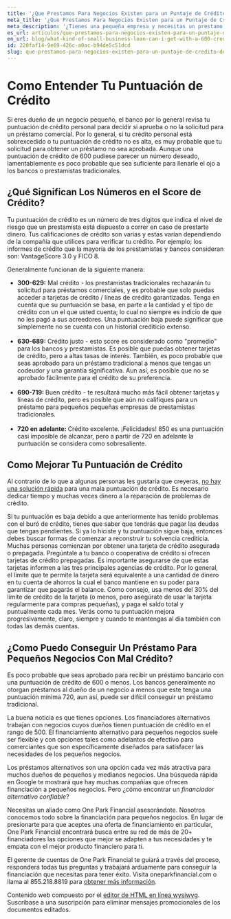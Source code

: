 ```yaml
---
title: '¿Que Prestamos Para Negocios Existen para un Puntaje de Crédito de 600?'
meta_title: '¿Que Prestamos Para Negocios Existen para un Puntaje de Crédito de 600?'
meta_description: '¿Tienes una pequeña empresa y necesitas un prestamo inmediato para mantener a flote tu negocio? ¿Tienes un puntaje de credito de 600? No te preocupes, visitanos hoy mismo y averigua que opciones tienes para conseguir el crédito que necesitas.'
es_url: articulos/que-prestamos-para-negocios-existen-para-un-puntaje-de-credito-de-600
en_url: blog/what-kind-of-small-business-loan-can-i-get-with-a-600-credit-score
id: 220faf14-9e69-426c-a0ac-b94de5c51dcd
slug: que-prestamos-para-negocios-existen-para-un-puntaje-de-credito-de-600
---
```

<h1>Como Entender Tu Puntuaci&oacute;n de Cr&eacute;dito</h1>
<p>Si eres due&ntilde;o de un negocio peque&ntilde;o, el banco por lo general revisa tu puntuaci&oacute;n de cr&eacute;dito personal para decidir si aprueba o no la solicitud para un pr&eacute;stamo comercial. Por lo general, si tu cr&eacute;dito personal est&aacute; sobrexcedido o tu puntuaci&oacute;n de cr&eacute;dito no es alta, es muy probable que tu solicitud para obtener un pr&eacute;stamo no sea aprobada. Aunque una puntuaci&oacute;n de cr&eacute;dito de 600 pudiese parecer un n&uacute;mero deseado, lamentablemente es poco probable que sea suficiente para llenarle el ojo a los bancos o prestamistas tradicionales.</p>
<h2>&iquest;Qu&eacute; Significan Los N&uacute;meros en el Score de Cr&eacute;dito?</h2>
<p>Tu puntuaci&oacute;n de cr&eacute;dito es un n&uacute;mero de tres d&iacute;gitos que indica el nivel de riesgo que un prestamista est&aacute; dispuesto a correr en caso de prestarte dinero. Tus calificaciones de cr&eacute;dito son varias y estas var&iacute;an dependiendo de la compa&ntilde;&iacute;a que utilices para verificar tu cr&eacute;dito. Por ejemplo; los informes de cr&eacute;dito que la mayor&iacute;a de los prestamistas y bancos consideran son: VantageScore 3.0 y FICO 8.</p>
<p>Generalmente funcionan de la siguiente manera:</p>
<ul>
<li><strong>300-629:</strong> Mal cr&eacute;dito - los prestamistas tradicionales rechazar&aacute;n tu solicitud para pr&eacute;stamos comerciales, y es probable que solo puedas acceder a tarjetas de cr&eacute;dito / l&iacute;neas de cr&eacute;dito garantizadas. Tenga en cuenta que su puntuaci&oacute;n se basa, en parte a la cantidad y el tipo de cr&eacute;dito con un el que usted cuenta; lo cual no siempre es indicio de que no les pag&oacute; a sus acreedores. Una puntuaci&oacute;n baja puede significar que simplemente no se cuenta con un historial crediticio extenso.</li><br>
<li><strong>630-689:</strong> Cr&eacute;dito justo - esto score es considerado como "promedio" para los bancos y prestamistas. Es posible que puedas obtener tarjetas de cr&eacute;dito, pero a altas tasas de inter&eacute;s. Tambi&eacute;n, es poco probable que seas aprobado para un pr&eacute;stamo tradicional a menos que tengas un codeudor y una garant&iacute;a significativa. Aun as&iacute;, es posible que no se aprobado f&aacute;cilmente para el cr&eacute;dito de su preferencia.</li><br>
<li><strong>690-719: </strong>Buen cr&eacute;dito - te resultar&aacute; mucho m&aacute;s f&aacute;cil obtener tarjetas y l&iacute;neas de cr&eacute;dito, pero es posible que a&uacute;n no califiques para un pr&eacute;stamo para peque&ntilde;os peque&ntilde;as empresas de prestamistas tradicionales.</li><br>
<li><strong>720 en adelante: </strong>Cr&eacute;dito excelente. &iexcl;Felicidades! 850 es una puntuaci&oacute;n casi imposible de alcanzar, pero a partir de 720 en adelante la puntuaci&oacute;n se considera como sobresaliente.</li>
</ul>
<h2>Como Mejorar Tu Puntuaci&oacute;n de Cr&eacute;dito</h2>
<p>Al contrario de lo que a algunas personas les gustar&iacute;a que creyeras, <a href="https://www.consumidor.ftc.gov/articulos/reparando-su-credito">no hay una soluci&oacute;n r&aacute;pida</a> para una mala puntuaci&oacute;n de cr&eacute;dito. Es necesario dedicar tiempo y muchas veces dinero a la reparaci&oacute;n de problemas de cr&eacute;dito.</p>
<p>Si tu puntuaci&oacute;n es baja debido a que anteriormente has tenido problemas con el bur&oacute; de cr&eacute;dito, tienes que saber que tendr&aacute;s que pagar las deudas que tengas pendientes. Si ya lo hiciste y tu puntuaci&oacute;n sigue baja, entonces debes buscar formas de comenzar a reconstruir tu solvencia crediticia. Muchas personas comienzan por obtener una tarjeta de cr&eacute;dito asegurada o prepagada. Preg&uacute;ntale a tu banco o cooperativa de cr&eacute;dito si ofrecen tarjetas de cr&eacute;dito prepagadas. Es importante asegurarse de que estas tarjetas informen a las tres principales agencias de cr&eacute;dito. Por lo general, el l&iacute;mite que te permite la tarjeta ser&aacute; equivalente a una cantidad de dinero en tu cuenta de ahorros la cual el banco mantiene en su poder para garantizar que pagar&aacute;s el balance. Como consejo, usa menos del 30% del l&iacute;mite de cr&eacute;dito de la tarjeta (o menos, pero aseg&uacute;rate de usar la tarjeta regularmente para compras peque&ntilde;as), y paga el saldo total y puntualmente cada mes. Ver&aacute;s como tu puntuaci&oacute;n mejora progresivamente, claro, siempre y cuando te mantengas al d&iacute;a tambi&eacute;n con todas las dem&aacute;s cuentas.</p>
<h2>&iquest;Como Puedo Conseguir Un Pr&eacute;stamo Para Peque&ntilde;os Negocios Con Mal Cr&eacute;dito?</h2>
<p>Es poco probable que seas aprobado para recibir un pr&eacute;stamo bancario con una puntuaci&oacute;n de cr&eacute;dito de 600 o menos. Los bancos generalmente no otorgan pr&eacute;stamos al due&ntilde;o de un negocio a menos que este tenga una puntuaci&oacute;n m&iacute;nima 720, aun as&iacute;, puede ser dif&iacute;cil conseguir un pr&eacute;stamo tradicional.</p>
<p>La buena noticia es que tienes opciones. Los financiadores alternativos trabajan con negocios cuyos due&ntilde;os tienen puntuaci&oacute;n de cr&eacute;dito en el rango de 500. El financiamiento alternativo para peque&ntilde;os negocios suele ser flexible y con opciones tales como adelantos de efectivo para comerciantes que son espec&iacute;ficamente dise&ntilde;ados para satisfacer las necesidades de los peque&ntilde;os negocios.</p>
<p>Los pr&eacute;stamos alternativos son una opci&oacute;n cada vez m&aacute;s atractiva para muchos due&ntilde;os de peque&ntilde;os y medianos negocios. Una b&uacute;squeda r&aacute;pida en Google te mostrar&aacute; que hay muchas compa&ntilde;&iacute;as que ofrecen financiaci&oacute;n a peque&ntilde;os negocios. Pero &iquest;c&oacute;mo encontrar un<em> financiador alternativo confiable</em>?&nbsp;</p>
<p>Necesitas un aliado como One Park Financial asesor&aacute;ndote. Nosotros conocemos todo sobre la financiaci&oacute;n para peque&ntilde;os negocios. En lugar de presionarte para que aceptes una oferta de financiamiento en particular, One Park Financial encontrar&aacute; busca entre su red de m&aacute;s de 20+ financiadores las opciones que mejor se adapten a tus necesidades y te empata con el mejor producto financiero para ti.</p>
<p>El gerente de cuentas de One Park Financial te guiar&aacute; a trav&eacute;s del proceso, responder&aacute; todas tus preguntas y trabajar&aacute; arduamente para conseguir la financiaci&oacute;n que necesitas para tener &eacute;xito. Visita oneparkfinancial.com o llama al 855.218.8819 para <a href="https://www.oneparkfinancial.com/es/preaprob">obtener m&aacute;s informaci&oacute;n</a>.</p>
<p>Contenido web compuesto por el <a href="https://html-online.com/editor/" target="_blank" rel="nofollow noopener">editor de HTML en l&iacute;nea wysiwyg</a>. Suscr&iacute;base a una suscripci&oacute;n para eliminar mensajes promocionales de los documentos editados.</p>